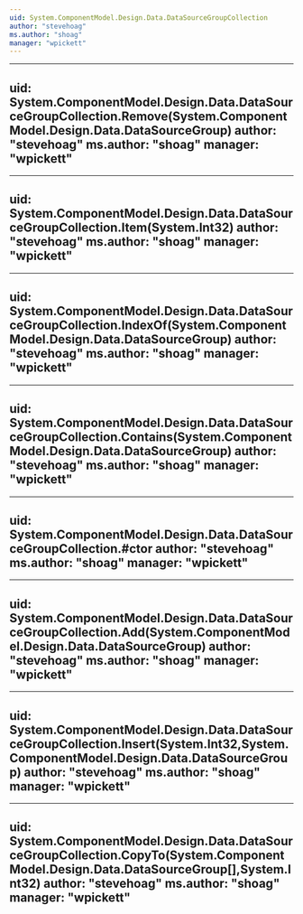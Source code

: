 ```yaml
---
uid: System.ComponentModel.Design.Data.DataSourceGroupCollection
author: "stevehoag"
ms.author: "shoag"
manager: "wpickett"
---
```


---
uid: System.ComponentModel.Design.Data.DataSourceGroupCollection.Remove(System.ComponentModel.Design.Data.DataSourceGroup)
author: "stevehoag"
ms.author: "shoag"
manager: "wpickett"
---

---
uid: System.ComponentModel.Design.Data.DataSourceGroupCollection.Item(System.Int32)
author: "stevehoag"
ms.author: "shoag"
manager: "wpickett"
---

---
uid: System.ComponentModel.Design.Data.DataSourceGroupCollection.IndexOf(System.ComponentModel.Design.Data.DataSourceGroup)
author: "stevehoag"
ms.author: "shoag"
manager: "wpickett"
---

---
uid: System.ComponentModel.Design.Data.DataSourceGroupCollection.Contains(System.ComponentModel.Design.Data.DataSourceGroup)
author: "stevehoag"
ms.author: "shoag"
manager: "wpickett"
---

---
uid: System.ComponentModel.Design.Data.DataSourceGroupCollection.#ctor
author: "stevehoag"
ms.author: "shoag"
manager: "wpickett"
---

---
uid: System.ComponentModel.Design.Data.DataSourceGroupCollection.Add(System.ComponentModel.Design.Data.DataSourceGroup)
author: "stevehoag"
ms.author: "shoag"
manager: "wpickett"
---

---
uid: System.ComponentModel.Design.Data.DataSourceGroupCollection.Insert(System.Int32,System.ComponentModel.Design.Data.DataSourceGroup)
author: "stevehoag"
ms.author: "shoag"
manager: "wpickett"
---

---
uid: System.ComponentModel.Design.Data.DataSourceGroupCollection.CopyTo(System.ComponentModel.Design.Data.DataSourceGroup[],System.Int32)
author: "stevehoag"
ms.author: "shoag"
manager: "wpickett"
---
